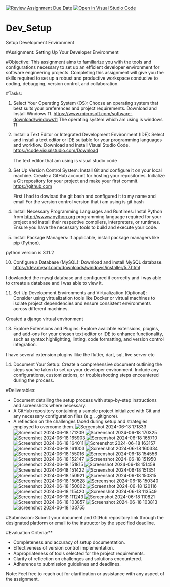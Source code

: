 [![Review Assignment Due Date](https://classroom.github.com/assets/deadline-readme-button-22041afd0340ce965d47ae6ef1cefeee28c7c493a6346c4f15d667ab976d596c.svg)](https://classroom.github.com/a/vbnbTt5m)
[![Open in Visual Studio Code](https://classroom.github.com/assets/open-in-vscode-2e0aaae1b6195c2367325f4f02e2d04e9abb55f0b24a779b69b11b9e10269abc.svg)](https://classroom.github.com/online_ide?assignment_repo_id=15277195&assignment_repo_type=AssignmentRepo)
# Dev_Setup
Setup Development Environment

#Assignment: Setting Up Your Developer Environment

#Objective:
This assignment aims to familiarize you with the tools and configurations necessary to set up an efficient developer environment for software engineering projects. Completing this assignment will give you the skills required to set up a robust and productive workspace conducive to coding, debugging, version control, and collaboration.

#Tasks:

1. Select Your Operating System (OS):
   Choose an operating system that best suits your preferences and project requirements. Download and Install Windows 11. https://www.microsoft.com/software-download/windows11
   The operating system which am using is windows 11

3. Install a Text Editor or Integrated Development Environment (IDE):
   Select and install a text editor or IDE suitable for your programming languages and workflow. Download and Install Visual Studio Code. https://code.visualstudio.com/Download
   
   The text editor that am using is visual studio code
   
5. Set Up Version Control System:
   Install Git and configure it on your local machine. Create a GitHub account for hosting your repositories. Initialize a Git repository for your project and make your first commit. https://github.com
   
   First I had to dowload the git bash and configured it to my name and email
For the version control version that i am using is git bash

7. Install Necessary Programming Languages and Runtimes:
  Instal Python from http://wwww.python.org programming language required for your project and install their respective compilers, interpreters, or runtimes. Ensure you have the necessary tools to build and execute your code.

8. Install Package Managers:
   If applicable, install package managers like pip (Python).
   
python version is 3.11.2

10. Configure a Database (MySQL):
   Download and install MySQL database. https://dev.mysql.com/downloads/windows/installer/5.7.html
   
   I dowlaoded the mysql database and configured it correctly and i was able to crreate a database and i was able to view it.

11. Set Up Development Environments and Virtualization (Optional):
   Consider using virtualization tools like Docker or virtual machines to isolate project dependencies and ensure consistent environments across different machines.

Created a django virtual environment 

13. Explore Extensions and Plugins:
   Explore available extensions, plugins, and add-ons for your chosen text editor or IDE to enhance functionality, such as syntax highlighting, linting, code formatting, and version control integration.

I have several extension plugins llike the flutter, dart, sql, live server etc

14.  Document Your Setup:
    Create a comprehensive document outlining the steps you've taken to set up your developer environment. Include any configurations, customizations, or troubleshooting steps encountered during the process. 

#Deliverables:
- Document detailing the setup process with step-by-step instructions and screenshots where necessary.
- A GitHub repository containing a sample project initialized with Git and any necessary configuration files (e.g., .gitignore).
- A reflection on the challenges faced during setup and strategies employed to overcome them.
![Screenshot 2024-06-18 171833](https://github.com/Powerlearnproject/se-assignment-1-setting-up-your-developer-environment-kennie367/assets/83766134/4356ba85-0f0d-418c-a540-5783565c736b)
![Screenshot 2024-06-18 171209](https://github.com/Powerlearnproject/se-assignment-1-setting-up-your-developer-environment-kennie367/assets/83766134/9f48c41e-0199-4508-afb8-debff5557935)
![Screenshot 2024-06-18 170325](https://github.com/Powerlearnproject/se-assignment-1-setting-up-your-developer-environment-kennie367/assets/83766134/4bd689a9-c663-4737-a638-b12974a1d19c)
![Screenshot 2024-06-18 165903](https://github.com/Powerlearnproject/se-assignment-1-setting-up-your-developer-environment-kennie367/assets/83766134/b2b4cbd7-ef12-4d9c-b6bb-96c67c17cb78)
![Screenshot 2024-06-18 165710](https://github.com/Powerlearnproject/se-assignment-1-setting-up-your-developer-environment-kennie367/assets/83766134/0b2d6566-3791-4b18-9710-e1ef694a4273)
![Screenshot 2024-06-18 164011](https://github.com/Powerlearnproject/se-assignment-1-setting-up-your-developer-environment-kennie367/assets/83766134/9cf81e18-7454-4d80-a843-e64f10b61dd8)
![Screenshot 2024-06-18 163157](https://github.com/Powerlearnproject/se-assignment-1-setting-up-your-developer-environment-kennie367/assets/83766134/8ce28503-cff9-4349-92e1-5ee750e39cde)
![Screenshot 2024-06-18 161003](https://github.com/Powerlearnproject/se-assignment-1-setting-up-your-developer-environment-kennie367/assets/83766134/e8c4ab85-bd0c-4f75-a82e-24ce75780447)
![Screenshot 2024-06-18 160334](https://github.com/Powerlearnproject/se-assignment-1-setting-up-your-developer-environment-kennie367/assets/83766134/fe7de170-7d8b-4ac5-aa6a-7f13426e9f02)
![Screenshot 2024-06-18 155016](https://github.com/Powerlearnproject/se-assignment-1-setting-up-your-developer-environment-kennie367/assets/83766134/b21ff9dc-19d1-4207-add6-735506803c11)
![Screenshot 2024-06-18 154556](https://github.com/Powerlearnproject/se-assignment-1-setting-up-your-developer-environment-kennie367/assets/83766134/600f46f5-c8bb-40e5-8ba6-7ed6f14fe66a)
![Screenshot 2024-06-18 152147](https://github.com/Powerlearnproject/se-assignment-1-setting-up-your-developer-environment-kennie367/assets/83766134/cb604f27-4d8e-4214-8344-684f39b06b88)
![Screenshot 2024-06-18 151950](https://github.com/Powerlearnproject/se-assignment-1-setting-up-your-developer-environment-kennie367/assets/83766134/29e53751-88f6-43a7-ab9a-e9d68f347ff9)
![Screenshot 2024-06-18 151815](https://github.com/Powerlearnproject/se-assignment-1-setting-up-your-developer-environment-kennie367/assets/83766134/8534e683-c4d5-42e3-a4e0-a62d880ad001)
![Screenshot 2024-06-18 151459](https://github.com/Powerlearnproject/se-assignment-1-setting-up-your-developer-environment-kennie367/assets/83766134/1e8175ba-6395-4c94-a2bd-d763cd4b77f2)
![Screenshot 2024-06-18 151422](https://github.com/Powerlearnproject/se-assignment-1-setting-up-your-developer-environment-kennie367/assets/83766134/3ca650c6-1f0d-4bad-b314-5c20926012d7)
![Screenshot 2024-06-18 151351](https://github.com/Powerlearnproject/se-assignment-1-setting-up-your-developer-environment-kennie367/assets/83766134/81d74017-0855-43f1-83ec-381e8bfbca61)
![Screenshot 2024-06-18 150921](https://github.com/Powerlearnproject/se-assignment-1-setting-up-your-developer-environment-kennie367/assets/83766134/3560172e-4355-4665-b746-536cdda9a07d)
![Screenshot 2024-06-18 150815](https://github.com/Powerlearnproject/se-assignment-1-setting-up-your-developer-environment-kennie367/assets/83766134/5b48eab9-073b-4d38-8b6b-94b7a71a8d3c)
![Screenshot 2024-06-18 150528](https://github.com/Powerlearnproject/se-assignment-1-setting-up-your-developer-environment-kennie367/assets/83766134/675801fd-9443-4043-8021-a843f8e3d9e8)
![Screenshot 2024-06-18 150340](https://github.com/Powerlearnproject/se-assignment-1-setting-up-your-developer-environment-kennie367/assets/83766134/02f89c17-badf-46b6-b56e-1663f613c99f)
![Screenshot 2024-06-18 150002](https://github.com/Powerlearnproject/se-assignment-1-setting-up-your-developer-environment-kennie367/assets/83766134/dbb248a2-7e76-434a-99e1-3a97937b03d4)
![Screenshot 2024-06-18 120116](https://github.com/Powerlearnproject/se-assignment-1-setting-up-your-developer-environment-kennie367/assets/83766134/5b7c4633-d107-49d3-9c7d-2d8a2465609f)
![Screenshot 2024-06-18 115420](https://github.com/Powerlearnproject/se-assignment-1-setting-up-your-developer-environment-kennie367/assets/83766134/ed6c455a-ea85-40ca-9f57-40aa783b74ca)
![Screenshot 2024-06-18 113549](https://github.com/Powerlearnproject/se-assignment-1-setting-up-your-developer-environment-kennie367/assets/83766134/a734e9b8-55bc-46c2-8776-5b0b38216ccd)
![Screenshot 2024-06-18 111243](https://github.com/Powerlearnproject/se-assignment-1-setting-up-your-developer-environment-kennie367/assets/83766134/6fbf81db-3296-49f7-8943-92bed77521ec)
![Screenshot 2024-06-18 110821](https://github.com/Powerlearnproject/se-assignment-1-setting-up-your-developer-environment-kennie367/assets/83766134/8e5be7c7-ae53-423d-8500-dfb57b0cbc90)
![Screenshot 2024-06-18 103857](https://github.com/Powerlearnproject/se-assignment-1-setting-up-your-developer-environment-kennie367/assets/83766134/17f0742f-1ed6-46dd-89c8-e2e2da399aee)
![Screenshot 2024-06-18 103813](https://github.com/Powerlearnproject/se-assignment-1-setting-up-your-developer-environment-kennie367/assets/83766134/12602857-8215-4130-8e25-3934dbe848f4)
![Screenshot 2024-06-18 103755](https://github.com/Powerlearnproject/se-assignment-1-setting-up-your-developer-environment-kennie367/assets/83766134/ea8b5ddc-c600-4b19-a1b8-81751eb1b32d)


#Submission:
Submit your document and GitHub repository link through the designated platform or email to the instructor by the specified deadline.

#Evaluation Criteria:**
- Completeness and accuracy of setup documentation.
- Effectiveness of version control implementation.
- Appropriateness of tools selected for the project requirements.
- Clarity of reflection on challenges and solutions encountered.
- Adherence to submission guidelines and deadlines.

Note: Feel free to reach out for clarification or assistance with any aspect of the assignment.
